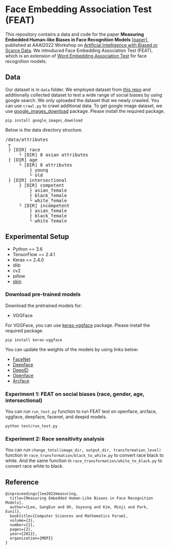 # Face Embedding Association Test (FEAT)

This repository contains a data and code for the paper **Measuring Embedded Human-like Biases in Face Recognition Models** [[paper]](https://drive.google.com/file/d/10oggzfEKzTswI2XmiSd4Lypkz1IqY1cq/view), published at AAAI2022 Workshop on [Artificial Intelligence with Biased or Scarce Data](https://aibsdworkshop.github.io/2022/index.html). We introduced Face Embedding Association Test (FEAT), which is an extension of [Word Embedding Association Test](https://arxiv.org/pdf/1608.07187.pdf?ref=hackernoon.com) for face recognition models. 


Data
-------------
Our dataset is in ``data`` folder. We employed dataset from [this repo](https://github.com/candacelax/bias-in-vision-and-language) and additionally collected dataset to test a wide range of social biases by using google search. We only uploaded the dataset that we newly crawled. You can use ``crawl.py`` to crawl additional data. To get google image dataset, we use [google_images_download](https://pypi.org/project/google_images_download/) package. Please install the required package.
```
pip install google_images_download
```   
Below is the data directory structure. 

<pre>/data/attributes  
 ┬  
 ├ [DIR] race 
     └ [DIR] 8 asian attributes
 ├ [DIR] age  
     └ [DIR] 8 attributes
         ├ young
         └ old
 ├ [DIR] intersectional 
     ├ [DIR] competent 
         ├ asian_female
         ├ black_female
         └ white_female
     └ [DIR] incompetent 
         ├ asian_female
         ├ black_female
         └ white_female
</pre>


Experimental Setup
-------------
* Python == 3.6
* TensorFlow == 2.4.1
* Keras == 2.4.0
* dlib
* cv2
* pillow
* [skin](https://github.com/cirbuk/skin-detection)

### Download pre-trained models
Download the pretrained models for:
* VGGFace

For VGGFace, you can use [keras-vggface](https://pypi.org/project/keras-vggface/) package. Please install the required package.
```
pip install keras-vggface
```

You can update the weights of the models by using links below:
* [FaceNet](https://drive.google.com/file/d/1971Xk5RwedbudGgTIrGAL4F7Aifu7id1/view)
* [Deepface](https://github.com/swghosh/DeepFace/releases)
* [DeepID](https://drive.google.com/file/d/1uRLtBCTQQAvHJ_KVrdbRJiCKxU8m5q2J/view)
* [Openface](https://drive.google.com/file/d/1LSe1YCV1x-BfNnfb7DFZTNpv_Q9jITxn/view)
* [Arcface](https://drive.google.com/uc?id=1LVB3CdVejpmGHM28BpqqkbZP5hDEcdZY)


### Experiment 1: FEAT on social biases (race, gender, age, intersectional)

You can run ``run_test.py`` function to run FEAT test on openface, arcface, vggface, deepface, facenet, and deepid models.

```
python test/run_test.py
```

### Experiment 2: Race sensitivity analysis

You can run `change_total(image_dir, output_dir, transformation_level)` function in ``race_transformation/black_to_white.py`` to convert race black to white. 
And the same function in ``race_transformation/white_to_black.py`` to convert race white to black. 

Reference
-------------
```
@inproceedings{lee2022measuring,
  title={Measuring Embedded Human-Like Biases in Face Recognition Models},
  author={Lee, SangEun and Oh, Soyoung and Kim, Minji and Park, Eunil},
  booktitle={Computer Sciences and Mathematics Forum},
  volume={3},
  number={1},
  pages={2},
  year={2022},
  organization={MDPI}
}
```



